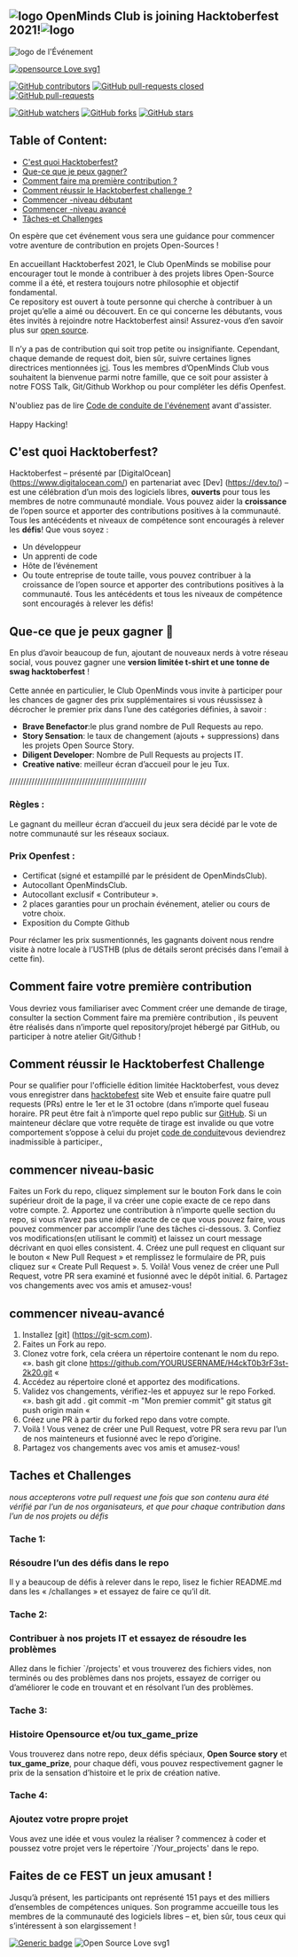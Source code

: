 ## ![logo](https://www.pixenli.com/image/D8IcXWhb) OpenMinds Club is joining Hacktoberfest 2021!![logo](https://www.pixenli.com/image/D8IcXWhb) 
![logo de l'Événement](https://www.pixenli.com/image/9Ws7i63v)

[![opensource  Love svg1 ](https://badges.frapsoft.com/os/v1/open-source.svg?v=103)](https://github.com/ellerbrock/open-source-badges/)

[![GitHub contributors](https://img.shields.io/github/contributors/openmindsclub/H4ckT0b3rF3st-2k21)](https://GitHub.com/Naereen/StrapDown.js/graphs/contributors/)
[![GitHub pull-requests closed](https://img.shields.io/github/issues-pr-closed/openmindsclub/H4ckT0b3rF3st-2k21)](https://GitHub.com/Naereen/StrapDown.js/pull/)
[![GitHub pull-requests](https://img.shields.io/github/issues-pr/openmindsclub/H4ckT0b3rF3st-2k21)](https://GitHub.com/Naereen/StrapDown.js/pull/)


[![GitHub watchers](https://img.shields.io/github/watchers/openmindsclub/H4ckT0b3rF3st-2k21?style=social)](https://github.com/abdelhak2406/test/network)
[![GitHub forks](https://img.shields.io/github/forks/openmindsclub/H4ckT0b3rF3st-2k21?style=social)](https://github.com/abdelhak2406/test/network)
[![GitHub stars](https://img.shields.io/github/stars/openmindsclub/H4ckT0b3rF3st-2k21?style=social)](https://github.com/abdelhak2406/test/network)

## Table of Content:
  * [C'est quoi Hacktoberfest?](#C'est-quoi-Hacktoberfest?)
  * [Que-ce que je peux gagner?](#Que-ce-que-je-peux-gagner)
  * [Comment faire ma première contribution ?](#Comment-faire-ma-première-contribution)
  * [Comment réussir le Hacktoberfest challenge ?](#Comment-réussir-le-Hacktoberfest-challenge)
  * [Commencer -niveau débutant ](#Commencer-niveau-débutant)
  * [Commencer -niveau avancé](#Commencer-niveau-avancé)
  * [Tâches-et Challenges](#Tâches-et-Challenges)

On espère que cet événement vous sera une guidance pour commencer votre aventure de contribution en projets Open-Sources !<br/><br/>
En accueillant Hacktoberfest 2021, le Club OpenMinds  se mobilise pour encourager tout le monde à contribuer à des projets libres Open-Source comme il a été, et restera toujours notre philosophie et objectif fondamental.<br/> Ce repository est ouvert à toute personne qui cherche à contribuer à un projet qu’elle a aimé ou découvert. En ce qui concerne les débutants, vous êtes invités à rejoindre notre Hacktoberfest ainsi! Assurez-vous d’en savoir plus sur [open source](https://github.com/open-source).<br/><br/>
Il n’y a pas de contribution qui soit trop petite ou insignifiante. Cependant, chaque demande de request doit, bien sûr, suivre certaines lignes directrices mentionnées [ici](https://hacktoberfest.digitalocean.com/resources/participation). Tous les membres d’OpenMinds Club vous souhaitent la bienvenue parmi notre famille, que ce soit pour assister à notre FOSS Talk, Git/Github Workhop ou pour compléter les défis Openfest.<br/><br/>
N'oubliez pas de lire [Code de conduite de l'événement](https://docs.google.com/document/d/1gFKOhyUqMZzrZcbq8A_TpO5x9J9HK6agv70awCH8pyI/edit) avant d'assister.<br/><br/>
Happy Hacking!

## C'est quoi Hacktoberfest? ###
  Hacktoberfest – présenté par [DigitalOcean] (https://www.digitalocean.com/) en partenariat avec [Dev] (https://dev.to/) – est une célébration d’un mois des logiciels libres, **ouverts** pour tous les membres de notre communauté mondiale. Vous pouvez aider la **croissance** de l’open source et apporter des contributions positives à la communauté. Tous les antécédents et niveaux de compétence sont encouragés à relever les **défis**! Que vous soyez :
   - Un développeur
   - Un apprenti de code
   - Hôte de l’événement
   - Ou toute entreprise de toute taille, vous pouvez contribuer à la croissance de l’open source et apporter des contributions positives à la communauté. Tous les antécédents et tous les niveaux de compétence sont encouragés à relever les défis! 
​
## Que-ce que je peux gagner 🎁
  En plus d’avoir beaucoup de fun, ajoutant de nouveaux nerds à votre réseau social, vous pouvez gagner une **version limitée t-shirt et une tonne de swag hacktoberfest** !<br/><br/>
  Cette année en particulier, le Club OpenMinds vous invite à participer pour les chances de gagner des prix supplémentaires si vous réussissez à décrocher le premier prix dans l’une des catégories définies, à savoir : <br/>
  * **Brave Benefactor**:le plus grand nombre de Pull Requests au repo.
  * **Story Sensation**:  le taux de changement (ajouts + suppressions) dans les projets Open Source Story.
  * **Diligent Developer**: Nombre de Pull Requests au projects IT.
  * **Creative native**: meilleur écran d’accueil pour le jeu Tux.<br/>
  

/////////////////////////////////////////////////





### Règles :
Le gagnant du meilleur écran d’accueil du jeux sera décidé par le vote de notre communauté sur les réseaux sociaux.
### Prix Openfest :
* Certificat (signé et estampillé par le président de OpenMindsClub).
* Autocollant OpenMindsClub.
* Autocollant exclusif « Contributeur ».
* 2 places garanties pour un prochain événement, atelier ou cours de votre choix.
* Exposition du Compte Github
​<br/>

Pour réclamer les prix susmentionnés, les gagnants doivent nous rendre visite à notre locale à l’USTHB (plus de détails seront précisés dans l'email à cette fin).

## Comment faire votre première contribution
  Vous devriez vous familiariser avec Comment créer une demande de tirage, consulter la section Comment faire ma première contribution , ils peuvent être réalisés dans n’importe quel repository/projet hébergé par GitHub, ou participer à notre atelier Git/Github !
​
## Comment réussir le Hacktoberfest Challenge
  Pour se qualifier pour l'officielle  édition limitée Hacktoberfest, vous devez vous enregistrer dans [hacktobefest](https://hacktoberfest.digitalocean.com/) site Web et ensuite faire quatre pull requests (PRs) entre le 1er et le 31 octobre (dans n’importe quel fuseau horaire. PR peut être fait à n’importe quel repo public sur [GitHub](https://github.com/). Si un mainteneur déclare que votre requête de tirage est invalide ou que votre comportement s’oppose à celui du projet [code de conduite](https://docs.google.com/document/d/1gFKOhyUqMZzrZcbq8A_TpO5x9J9HK6agv70awCH8pyI/edit)vous deviendrez inadmissible à participer., 
  ## commencer niveau-basic
Faites un Fork du repo, cliquez simplement sur le bouton Fork dans le coin supérieur droit de la page, il va créer une copie exacte de ce repo dans votre compte.
2. Apportez une contribution à n’importe quelle section du repo, si vous n’avez pas une idée exacte de ce que vous pouvez faire, vous pouvez commencer par accomplir l’une des tâches ci-dessous.
3. Confiez vos modifications(en utilisant le commit) et laissez un court message décrivant en quoi elles consistent.
4. Créez une pull request en cliquant sur le bouton « New Pull Request » et remplissez le formulaire de PR, puis cliquez sur « Create Pull Request ».
5. Voilà! Vous venez de créer une Pull Request, votre PR sera examiné et fusionné avec le dépôt initial.
6. Partagez vos changements avec vos amis et amusez-vous!

## commencer niveau-avancé
1. Installez [git] (https://git-scm.com).
2. Faites un Fork au repo.
3. Clonez votre fork, cela créera un répertoire contenant le nom du repo.
«». bash
git clone https://github.com/YOURUSERNAME/H4ckT0b3rF3st-2k20.git
«
4. Accédez au répertoire cloné et apportez des modifications.
5. Validez vos changements, vérifiez-les et appuyez sur le repo Forked.
«». bash
git add .
git commit -m "Mon premier commit"
git status
git push origin main
«
6. Créez une PR à partir du forked repo dans votre compte.
7. Voilà ! Vous venez de créer une Pull Request, votre PR sera revu par l’un de nos mainteneurs et fusionné avec le repo d’origine.
8. Partagez vos changements avec vos amis et amusez-vous!

## Taches et Challenges

*nous accepterons votre pull request une fois que son contenu aura été vérifié par l’un de nos organisateurs, et que pour chaque contribution dans l’un de nos projets ou défis*

### Tache 1:
### Résoudre l’un des défis dans le repo
Il y a beaucoup de défis à relever dans le repo, lisez le fichier README.md dans les « /challanges » et essayez de faire ce qu’il dit. 

### Tache 2:
### Contribuer à nos projets IT et essayez de résoudre les problèmes
Allez dans le fichier `/projects' et vous trouverez des fichiers vides, non terminés ou des problèmes dans nos projets, essayez de corriger ou d’améliorer le code en trouvant et en résolvant l’un des problèmes.

### Tache 3:
### Histoire Opensource et/ou tux_game_prize
Vous trouverez dans notre repo, deux défis spéciaux, **Open Source story** et **tux_game_prize**, pour chaque défi, vous pouvez respectivement gagner le prix de la sensation d’histoire et le prix de création native.


### Tache 4:
### Ajoutez votre propre projet
Vous avez une idée et vous voulez la réaliser ? commencez à coder et poussez votre projet vers le répertoire `/Your_projects' dans le repo.

## Faites de ce FEST un jeux amusant !
  Jusqu’à présent, les participants ont représenté 151 pays et des milliers d’ensembles de compétences uniques. Son programme accueille tous les membres de la communauté des logiciels libres – et, bien sûr, tous ceux qui s’intéressent à son elargissement !
  
[![Generic badge](https://img.shields.io/badge/Made%20With-Love-FF1493.svg)](https://shields.io/) ![Open Source Love svg1](https://www.pixenli.com/image/FpTQu89X)
